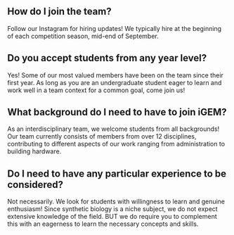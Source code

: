 ## How do I join the team?
Follow our Instagram for hiring updates! We typically hire at the beginning of each competition season, mid-end of September.

## Do you accept students from any year level?
Yes! Some of our most valued members have been on the team since their first year. As long as you are an undergraduate student eager to learn and work well in a team context for a common goal, come join us!

## What background do I need to have to join iGEM?
As an interdisciplinary team, we welcome students from all backgrounds! Our team currently consists of members from over 12 disciplines, contributing to different aspects of our work ranging from administration to building hardware.

## Do I need to have any particular experience to be considered?
Not necessarily. We look for students with willingness to learn and genuine enthusiasm! Since synthetic biology is a niche subject, we do not expect extensive knowledge of the field. BUT we do require you to complement this with an eagerness to learn the necessary concepts and skills. 